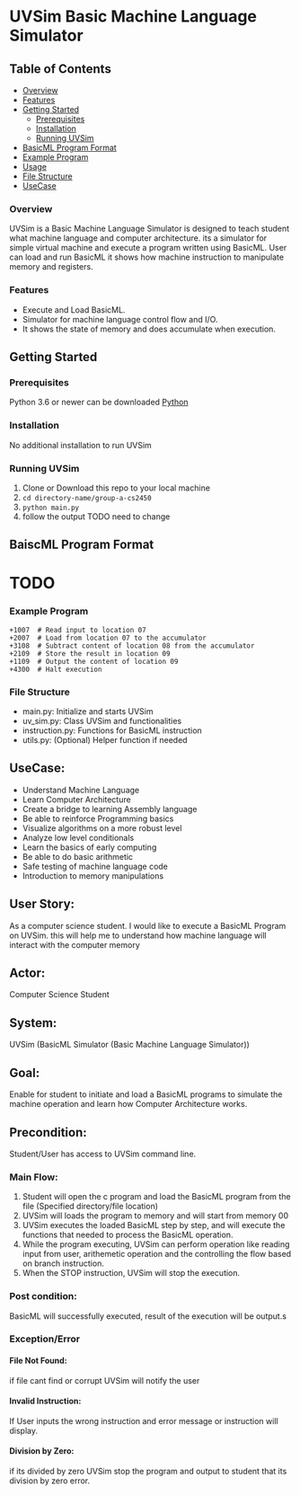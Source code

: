 # UVSim Basic Machine Language Simulator

## Table of Contents
- [Overview](#overview)
- [Features](#features)
- [Getting Started](#getting-started)
  - [Prerequisites](#prerequisites)
  - [Installation](#installation)
  - [Running UVSim](#running-uvsim)
- [BasicML Program Format](#basicml-program-format)
- [Example Program](#example-program)
- [Usage](#usage)
- [File Structure](#file-structure)
- [UseCase](#usecase)



### Overview

UVSim is a Basic Machine Language Simulator is designed to teach student what machine language and computer architecture. its a simulator for simple virtual machine and execute a program written using BasicML. User can load and run BasicML it shows how machine instruction to manipulate memory and registers.

### Features

- Execute and Load BasicML.
- Simulator for machine language control flow and I/O.
- It shows the state of memory and does accumulate when execution.

## Getting Started

### Prerequisites

Python 3.6 or newer can be downloaded [Python](https://www.python.org/downloads/)

### Installation

No additional installation to run UVSim

### Running UVSim

1. Clone or Download this repo to your local machine
2. ``cd directory-name/group-a-cs2450``
3. ``python main.py``
4. follow the output TODO need to change

## BaiscML Program Format
# TODO

### Example Program
```
+1007  # Read input to location 07
+2007  # Load from location 07 to the accumulator
+3108  # Subtract content of location 08 from the accumulator
+2109  # Store the result in location 09
+1109  # Output the content of location 09
+4300  # Halt execution
```

### File Structure
- main.py: Initialize and starts UVSim
- uv_sim.py: Class UVSim and functionalities
- instruction.py: Functions for BasicML instruction
- utils.py: (Optional) Helper function if needed

## UseCase:
- Understand Machine Language
- Learn Computer Architecture
- Create a bridge to learning Assembly language
- Be able to reinforce Programming basics
- Visualize algorithms on a more robust level
- Analyze low level conditionals 
- Learn the basics of early computing
- Be able to do basic arithmetic
- Safe testing of machine language code  
- Introduction to memory manipulations 


## User Story:
As a computer science student. I would like to execute a BasicML Program on UVSim. this will help me to understand how machine language will interact with the computer memory

## Actor:
Computer Science Student

## System:
UVSim (BasicML Simulator (Basic Machine Language Simulator))

## Goal:
Enable for student to initiate and load a BasicML programs to simulate the machine operation and learn how Computer Architecture works.

## Precondition:
Student/User has access to UVSim command line.

### Main Flow:
1. Student will open the c program and load the BasicML program from the file (Specified directory/file location)
2. UVSim will loads the program to memory and will start from memory 00
3. UVSim executes the loaded BasicML step by step, and will execute the functions that needed to process the BasicML operation.
4. While the program executing, UVSim can perform operation like reading input from user, arithemetic operation and the controlling the flow based on branch instruction.
5. When the STOP instruction, UVSim will stop the execution.

### Post condition:
BasicML will successfully executed, result of the execution will be output.s

### Exception/Error
#### File Not Found:
if file cant find or corrupt UVSim will notify the user
#### Invalid Instruction:
If User inputs the wrong instruction and error message or instruction will display.
#### Division by Zero:
if its divided by zero UVSim stop the program and output to student that its division by zero error.

